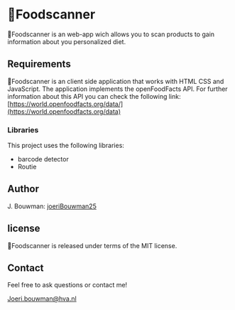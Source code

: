 # 🍒Foodscanner

🍒Foodscanner is an web-app wich allows you to scan products to gain information about you personalized diet.


## Requirements
🍒Foodscanner is an client side application that works with HTML CSS and JavaScript. The application implements the openFoodFacts API. For further information about this API you can check the following link: [https://world.openfoodfacts.org/data/](https://world.openfoodfacts.org/data)

### Libraries
This project uses the following libraries:

* barcode detector
* Routie

## Author

J. Bouwman: [joeriBouwman25](https://github.com/joeriBouwman25)


## license
🍒Foodscanner is released under terms of the MIT license.

## Contact

Feel free to ask questions or contact me!

Joeri.bouwman@hva.nl
